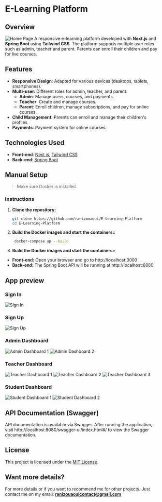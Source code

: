 # E-Learning Platform

## Overview
![Home Page](./Pictures/home.png)
A responsive e-learning platform developed with **Next.js** and **Spring Boot** using **Tailwind CSS**. The platform supports multiple user roles such as admin, teacher and parent. Parents can enroll their children and pay for live courses.
 

## Features
- **Responsive Design**: Adapted for various devices (desktops, tablets, smartphones).
- **Multi-user**: Different roles for admin, teacher, and parent.
  - **Admin**: Manage users, courses, and payments.
  - **Teacher**: Create and manage courses.
  - **Parent**: Enroll children, manage subscriptions, and pay for online courses.
- **Child Management**: Parents can enroll and manage their children's profiles.
- **Payments**: Payment system for online courses.

## Technologies Used
- **Front-end**: [Next.js](https://nextjs.org/), [Tailwind CSS](https://tailwindcss.com/)
- **Back-end**: [Spring Boot](https://spring.io/projects/spring-boot)

## Manual Setup

 <blockquote>
<p dir="auto">Make sure Docker is installed.</p>
</blockquote>

### Instructions
1. **Clone the repository:**
   ```bash
   git clone https://github.com/ranizouaoui/E-Learning-Platform
   cd E-Learning-Platform
   ```
2. **Build the Docker images and start the containers::**
   ```bash
    docker-compose up --build
   ```

3. **Build the Docker images and start the containers::**

- **Front-end:** Open your browser and go to http://localhost:3000
- **Back-end:** The Spring Boot API will be running at http://localhost:8080


## App preview

### Sign In
![Sign In](./Pictures/sign-in.png)

### Sign Up
![Sign Up](./Pictures/sign-up.png)

### Admin Dashboard
![Admin Dashboard 1](./Pictures/admin-1.png)
![Admin Dashboard 2](./Pictures/admin-2.png)

### Teacher Dashboard
![Teacher Dashboard 1](./Pictures/teacher-1.png)
![Teacher Dashboard 2](./Pictures/teacher-2.png)
![Teacher Dashboard 3](./Pictures/teacher-3.png)

### Student Dashboard
![Student Dashboard 1](./Pictures/student-1.png)
![Student Dashboard 2](./Pictures/student-2.png)


## API Documentation (Swagger)

API documentation is available via Swagger. After running the application, visit http://localhost:8080/swagger-ui/index.html#/ to view the Swagger documentation.

## License

This project is licensed under the [MIT License](LICENSE).

 ## Want more details?
 
 For more details or if you want to recommend me for other projects. Just contact me on my email: <strong> ranizouaouicontact@gmail.com </strong>
